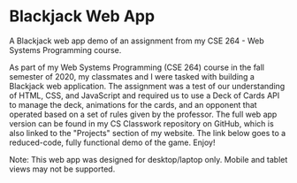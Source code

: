 # Blackjack Web App

A Blackjack web app demo of an assignment from my CSE 264 - Web Systems Programming course.

As part of my Web Systems Programming (CSE 264) course in the fall semester 
of 2020, my classmates and I were tasked with building a Blackjack web application. 
The assignment was a test of our understanding of HTML, CSS, and JavaScript and 
required us to use a Deck of Cards API to manage the deck, animations for the 
cards, and an opponent that operated based on a set of rules given by the professor. 
The full web app version can be found in my CS Classwork repository on GitHub, which 
is also linked to the "Projects" section of my website. The link below goes to a 
reduced-code, fully functional demo of the game. Enjoy!

Note: This web app was designed for desktop/laptop only. Mobile and tablet views may not be supported. 
